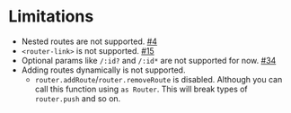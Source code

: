 # Limitations

- Nested routes are not supported. [#4][]
- `<router-link>` is not supported. [#15][]
- Optional params like `/:id?` and `/:id*` are not supported for now. [#34][]
- Adding routes dynamically is not supported.
  - `router.addRoute`/`router.removeRoute` is disabled. Although you can call this function using `as Router`. This will break types of `router.push` and so on.

[#4]: https://github.com/sapphi-red/vue-routider/issues/4
[#15]: https://github.com/sapphi-red/vue-routider/issues/15
[#34]: https://github.com/sapphi-red/vue-routider/issues/34

